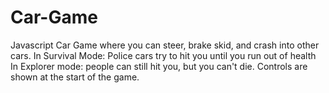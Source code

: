 # Car-Game
Javascript Car Game where you can steer, brake skid, and crash into other cars.
In Survival Mode:
  Police cars try to hit you until you run out of health
In Explorer mode:
  people can still hit you, but you can't die. 
Controls are shown at the start of the game.
